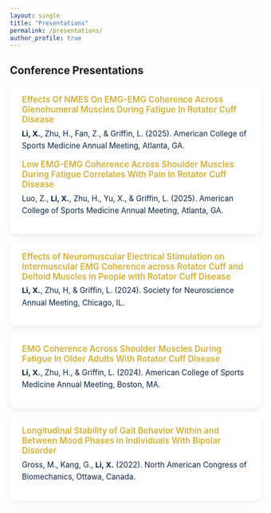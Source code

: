 ```yaml
---
layout: single
title: "Presentations"
permalink: /presentations/
author_profile: true
---
```


<style>
.page__content {
  background-color: #f9fafc;
  color: #0b2545;
  font-family: "Helvetica Neue", "Roboto", sans-serif;
  padding: 1.5rem;
  border-radius: 16px;
  box-shadow: 0 4px 12px rgba(11,37,69,0.12);
}

/* Section title */
.page__content h2 {
  color: #0b2545;
  border-bottom: 1.5px solid rgba(212,175,55,0.4);
  margin-top: 2rem;
  text-align: left;
  font-weight: 600;
  padding-bottom: 0.25rem;
  font-size: 1.1rem;
}

/* Presentation cards */
.presentation-card {
  background-color: #ffffff;
  border-radius: 14px;
  box-shadow: 0 4px 10px rgba(11,37,69,0.08);
  padding: 1.2rem 1.5rem;
  margin-bottom: 1rem;
  transition: transform 0.2s ease, box-shadow 0.2s ease;
  display: block;
  text-align: left;
}
.presentation-card:hover {
  transform: translateY(-4px);
  box-shadow: 0 6px 14px rgba(11,37,69,0.15);
}

/* Title link */
.presentation-card a {
  color: #d4af37;
  text-decoration: none;
  font-weight: 600;
  font-size: 1.05rem;
}
.presentation-card a:hover {
  color: #f0c85d;
  text-shadow: 0 0 6px rgba(212,175,55,0.6);
}

/* Description text */
.presentation-card p {
  color: #0b2545;
  margin-top: 0.4rem;
  font-size: 0.95rem;
  line-height: 1.6;
}
</style>

## Conference Presentations

<div class="presentation-card">
  <a href="https://doi.org/10.1249/01.mss.0001156100.15489.57" target="_blank">
    Effects Of NMES On EMG-EMG Coherence Across Glenohumeral Muscles During Fatigue In Rotator Cuff Disease
  </a>
  <p><strong>Li, X.</strong>, Zhu, H., Fan, Z., & Griffin, L. (2025). American College of Sports Medicine Annual Meeting, Atlanta, GA.</p>

  <a href="https://doi.org/10.1249/01.mss.0001156104.27965.e6" target="_blank">
    Low EMG-EMG Coherence Across Shoulder Muscles During Fatigue Correlates With Pain In Rotator Cuff Disease
  </a>
  <p>Luo, Z., <strong>Li, X.</strong>, Zhu, H., Yu, X., & Griffin, L. (2025). American College of Sports Medicine Annual Meeting, Atlanta, GA.</p>
</div>

<div class="presentation-card">
  <a href="https://www.researchgate.net/publication/383877347_The_Effects_of_Neuromuscular_Electrical_Stimulation_on_Intermuscular_EMG_Coherence_across_Rotator_Cuff_Muscles_and_Deltoid_during_Various_Force_Level_Contractions_in_People_with_Rotator_Cuff_Disease" target="_blank">
    Effects of Neuromuscular Electrical Stimulation on Intermuscular EMG Coherence across Rotator Cuff and Deltoid Muscles in People with Rotator Cuff Disease
  </a>
  <p><strong>Li, X.</strong>, Zhu, H, & Griffin, L. (2024). Society for Neuroscience Annual Meeting, Chicago, IL.</p>
</div>

<div class="presentation-card">
  <a href="https://doi.org/10.1249/01.mss.0001058344.48031.b4" target="_blank">
    EMG Coherence Across Shoulder Muscles During Fatigue In Older Adults With Rotator Cuff Disease
  </a>
  <p><strong>Li, X.</strong>, Zhu, H., & Griffin, L. (2024). American College of Sports Medicine Annual Meeting, Boston, MA.</p>
</div>

<div class="presentation-card">
  <a href="https://www.researchgate.net/publication/383877480_LONGITUDINAL_STABILITY_OF_GAIT_BEHAVIOR_WITHIN_AND_BETWEEN_MOOD_PHASES_IN_INDIVIDUALS_WITH_BIPOLAR_DISORDER" target="_blank">
    Longitudinal Stability of Gait Behavior Within and Between Mood Phases in Individuals With Bipolar Disorder
  </a>
  <p>Gross, M., Kang, G., <strong>Li, X.</strong> (2022). North American Congress of Biomechanics, Ottawa, Canada.</p>
</div>


